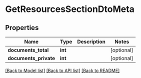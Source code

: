 # GetResourcesSectionDtoMeta

## Properties
Name | Type | Description | Notes
------------ | ------------- | ------------- | -------------
**documents_total** | **int** |  | [optional] 
**documents_private** | **int** |  | [optional] 

[[Back to Model list]](../README.md#documentation-for-models) [[Back to API list]](../README.md#documentation-for-api-endpoints) [[Back to README]](../README.md)


